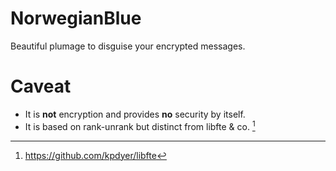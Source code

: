 # NorwegianBlue

Beautiful plumage to disguise your encrypted messages.

# Caveat

* It is **not** encryption and provides **no** security by itself.
* It is based on rank-unrank but distinct from libfte & co. [^1]

[^1]: https://github.com/kpdyer/libfte

